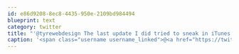 ```yaml
---
id: e86d9208-8ec8-4435-950e-2109bd984494
blueprint: text
category: twitter
title: "'@tyrewebdesign The last update I did tried to sneak in iTunes. (I've never installed it). Dirty, dirty. so 1990's Microsoft."
caption: '<span class="username username_linked">@<a href="https://twitter.com/tyrewebdesign" title="Dylan Tyre">tyrewebdesign</a></span> The last update I did tried to sneak in iTunes. (I''ve never installed it). Dirty, dirty. so 1990''s Microsoft.'
---
```

